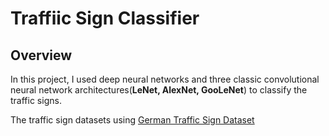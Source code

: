 # Traffiic Sign Classifier
 
## Overview

In this project, I used deep neural networks and three classic convolutional neural network architectures(**LeNet, AlexNet, GooLeNet**) to classify the traffic signs. 

The traffic sign datasets using [German Traffic Sign Dataset](http://benchmark.ini.rub.de/?section=gtsrb&subsection=dataset) 
